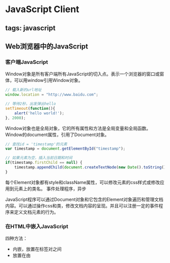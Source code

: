 ﻿# JavaScript Client

tags: javascript
---

## Web浏览器中的JavaScript
### 客户端JavaScript
Window对象是所有客户端所有JavaScript的切入点。表示一个浏览器的窗口或窗体，可以用window引用Window对象。

```javascript
// 载入新的url地址
window.location = "http://www.baidu.com";
```

```javascript
// 等待2秒，出发弹出hello
setTimeout(function(){
    alert('hello world!');
}, 2000);
```

Window对象也是全局对象，它的所有属性和方法是全局变量和全局函数。
Window的document属性，引用了Document对象。

```javascript
// 查找id = 'timestamp'的元素
var timestamp = document.getElementById("timestamp");

// 如果元素为空，插入当前日期和时间
if(timestamp.firstChild == null) {
    timestamp.appendChild(document.createTextNode(new Date().toString()));
}
```
每个Element对象都有style和className属性，可以修改元素的css样式或修改应用到元素上的类名。
事件处理程序，异步

JavaScript程序可以通过Document对象和它包含的Element对象遍历和管理文档内容。可以通过操作css和类，修改文档内容的呈现。并且可以注册一定的事件程序来定义文档元素的行为。

### 在HTML中嵌入JavaScript
四种方法：

* 内嵌，放置在<script>和</script>标签对之间
* 放置在由<script> 标签的src属性指定的外部文件中
* 放置在HTML事件处理程序中，该程序由onclick、onmousemove之类的HTML属性指定
* 放置在url中，使用特殊的“javascript:”协议

## Window对象
### 计时器
setTimeout() 和 setInterval()

* setTimeout() 方法实现一个函数在指定的毫秒数后运行
* setInterval() 方法实现一个函数在指定的毫秒数间隔重复调用

### 浏览器定位和导航
Window对象的location属性引用了Location对象，表示窗口中显示的当前文档的url地址。
```javascript
window.location === document.location; // true
```
Location对象的href属性是一个字符串，表示了url的完整文本。

#### 载入新文档
* assign() 方法可以使浏览器载入并显示指定url中的文档。
* replace() 方法也可以载入新文档，在载入新文档之前将当前文档删除，不可以通过“后退”按钮回退
* reload() 方法让浏览器重新载入当前文档，即刷新

### 浏览历史
Windiw对象的history属性引用的是窗口的History对象，表示浏览器的浏览历史用文档或文档状态的列表的形式。History对象的length属性表示浏览器历史列表中的数量

* back() 方法，表示“后退”
* forward() 方法，表示“前进”
* go() 方法接受一个整数参数，可以向前或向后跳转
* 如果窗口包含子窗口(iframe元素)，子窗口的浏览历史也会按时间顺序穿插在主窗口的历史中，如果后退，则会使子窗口回跳，主窗口不变

### 浏览器和屏幕信息
#### Navigator对象
Window对象的navigator属性引用Navigator对象，包含浏览器厂商和版本信息。

* appName属性 web浏览器的全称
* appVersion 浏览器版本信息
* userAgent Http头部发送的信息 user-agent信息
* platform 操作系统信息字符串
* onLine属性表示浏览器是否链接到网络
* geolocation属性用于确定用户地理位置信息的接口
* javaEnabled 方法 当浏览器可以运行java小程序时返回true
* cookieEnable 方法 如果浏览器可以保存永久的cookie时，返回true

#### Screen对象
Window对象的screen属性引用了Screen对象。提供有关窗口显示的大小和可用的颜色数量的信息

* width和height属性，指定以像素为单位的窗口大小
* availWidth和availHeight指定实际可用的显示大小
* colorDepth指定的是显示的BPP(bits-per-pixel)值，典型的值有16、24、32

### 对话框
Window对象提供了3个方法来向用户显示简单的对话框

* alert() 向用户显示一条消息并等待用户关闭对话框
* confirm() 显示一条消息，要求用户点击“确定”或“取消”按钮，并返回一个布尔值
* prompt() 显示一条消息，等待用户输入字符串，并返回那个字符串。

### 错误处理
Window对象的onerror属性是一个事件处理程序，当未捕获的异常传播到调用栈上时就会调用它，并把错误信息输出到浏览器的JavaScript控制台上。

### 多窗口和窗体
一个Web浏览器窗口可能在桌面上包含多个标签页。每个标签页都是独立“浏览器上下文”(browsing context)，每个上下文都有独立的Window对象，而且相互之间互不干扰

#### 打开和关闭窗口
Window对象的open()方法可以打开一个新的浏览器窗口

* 第一个参数：新窗口要显示的文档的URL，如果忽略，则是空页面
* 第二个参数：新打开窗口的名称。如果已存在，会直接使用已存在的窗口；如果忽略此参数，会使用指定的名字"_blank"打开一个新的、未命名的窗口
* 第三个参数：一个以逗号分隔的列表，包含大小和各种属性，用以表明新窗口是如何打开的，如果忽略，新窗口会用一个默认的大小，带有菜单栏、状态栏、工具栏等
* 第四个参数：只在第二个参数命名的是一个存在的窗口时才有用，是一个布尔值，表明第一个参数指定的url是应用替换掉窗口浏览历史的当前条蜜，还是创建新条目
* 返回值：代表新创建的窗口的Window对象

close() 关闭一个窗口，如果已创建了Window对象的w，可以使用w.close() 关闭。

## 脚本化文档
每个Window对象又个document属性引用Document对象
### 选取文档元素
* 用指定的id属性
* 用指定的name属性
* 用指定的标签名字
* 用指定的css类
* 匹配指定的css选择器

#### 通过id选取元素
任何html元素都可以由一个id属性，在文档中该值必须唯一。
> document.getElementById("id");

```javascript
/**
 * 接收任意多个字符串参数，返回id和元素映射对象
 */
function getElements(/* ids...*/) {
    var elements = {};
    for(var i = 0; i < arguments.length; i++) {
        var id = arguments[i];
        var elt = document.getElementId(id);
        elements[id] = elt;
    }
    return elements;
}
```

#### 通过名字选取元素
> document.getELementsByName("name");

* 定义在HTMLDocument类中，所以只可以用在html中，不能用在xml文档中。
* 返回NodeList对象，类似包含若干Element的只读数组。

#### 通过标签名选取元素
> document.getELementsByTagName("tagname");

返回NodeList对象
参数为“*”选渠道代表文档所有元素的NodeList对象

#### 通过css类选取元素
> document.getElementsByClassName("className")；

#### 通过css选择器选取元素
> document.querySelectorAll();

接受包含一个css选择器的字符串参数，返回表示所有元素的NodeList对象

> document.querySelector()；

只返回第一个匹配的元素，没有匹配返回null

#### document.all[]
表示所有文档中的元素（除了Text节点），已被标准方法取代。废弃不用。

### 文档结构和遍历
#### 座位节点树的文档
Document对象、Element对象、文档中表示文本的Text对象都是Node对象。

* parentNode 属性 该节点的父节点，没有父节点的时候是null
* 吃了点Nodes 只读的类数组对象(NodeList对象)，该节点的子节点
* firstChild、lastChild 该节点的字节点的第一个和最后一个，没有子节点则为null
* nextSibling、previoursSibling 该节点兄弟节点中的前一个和下一个节点
* nodeType 节点的类型，9-Document节点， 1-Element节点， 3-Text节点， 8-Comment节点， 11-DocumentFragment节点
* nodeValue Text节点或Commont节点的文本内容
* nodeName 元素的标签名，大写形式

### 属性
HTML属性由一个标签和一组称为属性的名-值对组成。
#### HTML属性作为Element的属性
表示HTML文档元素的HTMLElement对象定义了读写属性，映射了元素的HTML属性

* HTML属性不区分大小写，但是JavaScript属性名区分大小写，一般采用小写，不只一个单词时，除第一个单词以外的单词首字母大写，如：defaultChecked tabIndex
* 有些HTML属性在JavaScript中是保留字，一般规则是在属性名加前缀“html” 如 for 属性 写成htmlFor属性。class属性则写成className属性

### 创建、插入和删除节点
```javascript
// 从指定的url，异步加载和执行脚本
function loadasync(url) {
    var head = document.getElementsByTagName("head")[0];
    var s = document.createElement("script");
    s.src = url;
    head.appendChild(s);
}
```

#### 创建节点
创建新的Element节点，可以使用Document对象的createElement()方法。给方法传递元素的标签名。
创建文本节点，可以使用document.createTextNode("文本内容");
复制已存在的节点，每个节点都有一个cloneNode()方法返回该节点的全新副本。传递参数true可以递归复制所有后代节点，传递false只执行前复制。

#### 插入节点
* appendChild() 在需要插入Element节点上调用，插入指定的节点使其成为那个节点的最后一个子节点
* insetBefore() 第一个参数是待插入的节点，第二个参数是已存在的节点，新节点插入该节点的前面，在父节点上调用。
* 如果调用appendChild() 或 insertBefore() 将已存在的文档中的一个节点再次插入，那个节点将自动从它当前的位置删除并在新的位置重新插入，即只改变了节点的顺序

#### 删除和替换节点
removeChild() 方法
父节点上调用，将要删除的子节点作为方法的参数
```javascript
// 删除n节点：
n.parentNode.removeChild(n);
```

replaceChild()
删除一个子节点，并用新节点取而代之。父节点上调用。第一个参数是新节点，第二个是需要代替的结果

### 文档和元素的几何形状和滚动
#### 文档坐标和视口坐标
 元素的位置是以像素来度量的，向右代表x坐标增加，向下代表y坐标增加。
 
文档坐标: 文档的左上角位置为坐标原点
视口坐标: 浏览器可视窗口的左上角为坐标原点

* 如果文档比视口要小，还未出现滚动条，则文档的左上角就是视口的左上角，即文档和视口的坐标系统是同一个
* 坐标之间相互转换需加上或减去滚动的偏移量(scroll offset)
* 文档坐标比视口坐标更加基础，并且在用户滚动时不会发生变化

获取浏览器窗口滚动条的位置：
Window对象的pageXOffset和pageYOffset属性，IE可以通过scrollLeft和scrollTop属性来获取
```javascript
// 查询窗口滚动条位置
function getScrollOffsets(w) {
    w = w || window;
    if(w.pageXOffset != null) {
        return {
            x: w.pageXOffset,
            y: w.pageYOffset
        };
    }
    var d = w.document;
    if(document.compatMode == "CSS1Compat") {
        return {
            x: d.documentElement.scrollLeft,
            y: d.documentElement.scrollTop
        };
    }
    
    return {
        x: d.body.scrollLeft,
        y: d.body.scrollTop
    };
}
```
```javascript
// 查询窗口的视口尺寸
function getViewportSize(w) {
    w = w || window;
    if(w.innerWidth != null) {
        return {
            w: w.innerWidth,
            h: w.innerHeight
        };
    }
    var d = w.document;
    if(document.compatMode == 'CSS1Compat') {
        return {
            w: d.documentElement.clientWidth,
            h: d.documentElement.clientHeight
        };
    }
    return {
        w: d.body.clientWidth,
        h: d.body.clientHeight
    };
}
```

#### 查询元素的几何尺寸
> getBoundingClientRect()

* 不需要参数，返回一个有left、right、top、bottom属性的对象，left和top属性表示元素的左上角的x和y的坐标，right和bottom属性表示元素的右下角的x和y坐标
* 返回的是视口坐标中的位置

#### 判断元素在某店
> document.elementFromPoint()

* 参数x和y坐标（视口坐标）
* 返回此位置的元素(最里面和最上面的)

#### 滚动
> window.scrollTo()

接受一个点的x和y坐标(文档坐标)，作为滚动条的偏移量设置。窗口移动到指定的店出现在视口的左上角。滚动到指定位置

> window.scrollBy()

在当前滚动条的偏移量上增加，可用于持续滚动

> scrollIntoView()

html元素对象调用，可使其在屏幕上可见，也可以用getBoundingClientRect()方法获取元素的位置，转换为文档坐标，然后用scrollTo()实现。
与window.location.hash为命名为锚点(<a name=''>元素)的名字后浏览器产生的行为类似

#### 关于元素尺寸、位置和溢出的信息
元素尺寸：任何HTML元素的只读属性offsetWidth和offsetHeight以css像素返回它的屏幕尺寸。返回的尺寸包含元素的边框和内边距，不包含外边距

### HTML表单
|HTML元素|类型属性|事件处理程序|描述和事件|
|--|--|--|--|
|&lt;input type='button'&gt; 或  &lt;button type='button'&gt;|"button"|onclick|按钮|
|&lt;input type='checkbox'&gt;|"checkbox"|onchange|复选按钮|
|&lt;input type='file'&gt;|"file"|onchange|载入Web服务器的文件的文件名或输入域；它的value属性是只读的|
|&lt;input type='hidden'&gt;|"hidden"|none|数据由表单提交，但对用户不可见|
|&lt;option&gt;|none|none|Select对象中的单个选项；时间处理程序在select对象上，而非单独的Option对象上|
|&lt;input type='password'&gt;|"password"|onchange|密码输入框，输入的字符不可见|
|&lt;input type='radio'&gt;|"radio"|onchange|单选按钮，同时只能选定一个|
|&lt;input type='reset'&gt;或  &lt;button type='reset'&gt;|"reset"|onclick|重置表单的按钮|
|&lt;select&gt;|"select-one"|onchange|选项只能单选的列表或下拉菜单|
|&lt;select multiple&gt;|"select-multiple"|onchange|选项可以多选的列表|
|&lt;input type='submit'&gt;或  &lt;button type='submit'&gt;|"submit"|onclick|表单提交按钮|
|&lt;input type='text'&gt;|"text"|onchange|单行文本输入域；type属性缺少或无法识别时默认的&lt;input&gt;元素|
|&lt;textarea&gt;|"textarea"|onchange|多行文本输入域|

* JavaScript的From对象支持两个方法：submit()和reset()用来提交和重置

#### Document的属性
* cookie 允许JavaScript程序读写HTTP cookie的特殊属性
* domain 该属性允许当Web页面之间交互时，相同域名下互相信任的Web服务器之间写作放宽同源策略安全限制
* lastModified 包含文档修改时间的字符串
* location 与Window对象的location属性引用同一个Location对象
* referrer 如果有表示浏览器导航到当前链接的上一个文档
* title 文档的<title>和</title>标签之间的内容
* URL 文档的url 只读字符串。

#### document.write() 方法
讲字符串参数链接起来，然后将结果字符串插入到文档中调用它的脚本的位置，当脚本执行介绍，浏览器解析生成的输出并显示它。

## 脚本化CSS
### CSS概览
* 属性名 冒号 值
* 内联样式关联css 在HTML元素中设置style属性值
* 在style标签中写css样式
* head中使用link标签引入外部css文件 <link rel='stylesheet' href='' type='text/css'>

#### 复合属性
例子：
font-family font-size font-weight
#### 非标准属性
|浏览器|前缀|
|--|--|
|Firefox|-moz-|
|Chrome|-webkit-|
|IE|-ms-|

### 重要的CSS属性
|属性|描述|
|--|--|
|position|指定元素的定位类型|
|top、left|指定元素上、左边缘的位置|
|bottom、right|指定元素下、右边缘的位置|
|width、height|指定元素的尺寸|
|z-index|指定元素相对于其他层叠元素的“堆叠次序”，定义了元素定位的第三个维度|
|display|指定元素是否以及如何显示|
|visibility|指定元素是否可见|
|clip|定义元素的裁剪区域，只显示元素在区域内的部分|
|overflow|指定元素比分配的空间要大时的处理方式|
|margin、border、padding|指定元素的空白和边框|
|background|指定元素的背景颜色或图片|
|opacity|指定元素的不透明度，CSS3属性|

#### 用CSS定位元素
CSS的position属性指定了应用到元素上的定位类型

* static 默认属性。指定元素按照常规的文档内容流进行定位，不能使用top、left和类似其他属性定位
* absolute 指定元素是相对于它包含的元素进行定位，不是文档流的步伐，要不是相对于最近定位的祖先元素，要么是相对于文档本身
* fixed 指定元素相对于浏览器窗口进行定位。
* relative 按照常规文档流进行布局，定位相对于文档流中的位置调整。

一旦设置了position属性为除了static以外的值。就可以通过left、top、right、bottom属性指定元素位置。
如果元素使用绝对定位，它的top和left属性就相对于其position属性设置为除static值以外的祖先元素。如果没有定位过的祖先，则按照文档坐标进行度量，即相对于文档左上角的偏移量。

单位： 像素(px)、英寸(in)、厘米(cm)、点(pt)、字体行高(em)

**z-index**
* 定义了第三个维度，允许指定元素堆叠次序，按照从低到高的顺序回执。
* 非定位元素，z-index无效，默认z-index值为0

**CSS 文本阴影**
text-shadow属性在文本下产生阴影效果

#### 边框、外边距和内边距
元素的边框是一个围绕元素回执的矩形。
```css
border: solid black 1px; /* 1像素的黑色实线边框 */
border: 3px dotted red; /* 3像素的红色点线边框 */
```
可以单独的css属性指定边框的宽度、样式和颜色，也可以指定元素每条边的边框。

margin 指定边框外面 边框和相邻元素之间的空间
padding 指定边框内，边框和元素内容之间的空间

#### CSS盒模型和定位细节
* width和height只指定了元素内容区域的尺寸，不包含内边距、边框、外边距
* left和top指定了容器边框内层到定位元素外侧的距离

**边框盒模型和box-sizing属性**
标志css盒模型规定width和height样式属性给定内容区域的尺寸，并不包含内边距和边框，称为“内容盒模型”

box-sizing 属性默认值content-box 指标志盒模型,如果指定为box-sizing: border-box，那width和height属性讲包含边框盒内边距

#### 元素显示和可见性
两个css属性影响了元素的可见性：visibility、display

visibility
值为hidden时，元素不显示
值为visible时，元素显示

display 指定元素是否块状元素、内联元素、列表项等
none时，元素不显示

* visibility属性为hidden时元素不可见，但是文档布局中仍保留了它的空间
* display属性设置成none，在文档布局中不再分配空间。
* visibility和display对绝对和固定定位的元素是等价的，因为这些元素不是文档布局的一部分。
* 隐藏和显示定位元素时一般首选visibility属性

#### 颜色、透明度、半透明度
color属性指定文档元素包含的文本的颜色
background-color属性指定任何元素的背景颜色
background-image属性指定使用的图像
opacity属性设置透明度

* 如果没有为元素指定背景颜色或图像，它的背景通常透明。
* opacity的属性值是0-1之间的数字，1代表100%不透明（默认值），0代表100%透明

#### 部分可见：overflow和clip
overflow属性指定内容超出元素的大小时，如何显示

* visible 默认值，如果需要，内容可以溢出并绘制在元素边框的外面
* hidden 裁剪调和隐藏溢出的内容
* scroll 元素一直显示水平和垂直的滚动条，如果内容超出元素尺寸，允许用户通过滚动来查看额外的内容
* auto 滚动条只在内容超出元素尺寸时显示，而非一直显示

clip属性指定了该显示元素的哪部分，不管是否溢出。
> rect(top right bottom left)

### 脚本化内联样式
脚本化css最直接的方式是更改单独的元素的style属性
```javascript
e.style.fontSize = '24pt';
e.style.fontWeight = "bold";
e.style.color = "blur";
```

**CSS动画**
使用setTimeout()或setInterval()重复调用函数来修改元素的内联样式实线css动画。

### 查询计算出的样式
> getComputedStyle()

* 第一个参数是需要计算样式的元素
* 第二个参数通常是null或空字符串，也可以是css伪对象的字符串
* 返回值是CSSStyleDeclaration对象，代表了应用在指定的元素上的所有样式
* 计算样式的属性是只读的
* 计算样式的值是绝对值
* 不计算复合属性
* 计算样式的cssText属性未定义

### 脚本化CSS类
通过脚本修改HTML的css属性值，HTML元素可以有多个css类名，class属性保存了一个用空格隔开的类名列表。
HTML5为每个元素定义了classList属性，属性值是DOMTOkenList对象：一个只读的类数组对象，方法有：add() remove() 添加和清除一个类名。toggle()如果不存在类名就添加一个，否则删除。contains()方法检测class属性中是否包含一个指定的类名。
```javascript
function classList(e) {
    if(e.classList) {
        return e.classList;
    }
    return new CSSClassList(e);
}

function CSSClassList(e) {
    this.e = e;
}

CSSClassList.prototype.contains = function(c) {
    if(c.length === 0 || c.indexOf(" ") != -1) {
        throw new Error("Invalid class name: '" + c + "'");
    }
    var classes = this.e.className;
    if(!classes) {
        return false;
    }
    if(classes === c) {
        return true;
    }
    return classes.search("\\b" + c + "\\b") != -1;
};

CSSClassList.prototype.add = function(c) {
    if(this.contains(c)) return;
    var classes = this.e.className;
    if(classes && classes[classes.length - 1] != ' ') {
        c = " " + c;
    }
    this.e.className += c;
};

CSSClassList.prototype.remove = function(c){
    if(c.length === 0 || c.indexOf(" ") != -1){
        throw new Error("Invalid class name: '" + c + "'");
    }
    var pattern = new RegExp("\\b" + c + "\\b\\s*", "g");
    this.e.className = this.e.className.replace(pattern, "");
};

CSSClassList.prototype.toggle = function(c){
    if(this.contains(c)) {
        this.remove(c);
        return false;
    } else {
        this.add(c);
        return true;
    }
};

CSSClassList.prototype.toString = function() {
    return this.e.className;
};

CSSClassList.prototype.toArray = function(){
    return this.e.className.match(/\b\w+\b/g) || [];
};
```

### 脚本化样式表
脚本化样式表，不经常用。
元素对象&lt;style&gt;和&lt;link&gt;元素，如果有id属性，可以用getElementById("") 获取

> document.styleSheets

获取只读的类数组对象，包含了页面的CSSStyleSheet对象，
#### 开启和关闭样式表
CSSStyleSheet对象的disabled属性，设置属性值为true，浏览器就忽略此样式表
```javascript
function disableStylesheet(ss) {
    if(typeof ss === 'number') {
        document.styleSheets[ss].disabled = true;
    } else {
        var sheets = document.querySelectorAll(ss);
        for(var i = 0; i < sheets.length; i++) {
            sheets[i].disabled = true;
        }
    }
}
```

#### 查询、插入与删除样式表规则
document.styleSheets[]数组的元素是CSSStyleSheet对象，CSSStyleSheet对象有一个cssRules[]数组，它包含样式表的所有规则：

> var firstRule = document.styleSheets[0].cssRules[0];

* IE使用不同的属性名rules代替cssRules
* cssRules[]或rules[]数组的元素为CSSRule对象
* cssRules的selectText属性是规则的css选择器
* 使用CSSStyleDeclaration对象的cssText属性来活的规则的文本表示形式

* insertRule() 添加规则
* deleteRule() 删除规则

> document.styleSheets[0].insertRule("H1 {text-weight: bold;}", 0);

#### 创建新样式表
可以使用标注呢dom技术：创建新的style元素，将其插入文档头部，然后用innerHTML属性来设置样式表内容。
在IE8以及更早版本中可以通过document.createStyleSheet()来创建CSSStyleSheet对象
```javascript
function addStyle(styles) {
    var styleElt, styleSheet;
    if(document.createStyleSheet) {
        styleSheet = document.createStyleSheet();
    } else {
        var haed = document.getElementsByTagName("head")[0];
        styleElt = document.createElement("style");
        head.appendChild(styleElt);
        styleSheet = document.styleSheets[document.styleSheets.length - 1]
    }
    
    if(typeof styles === 'string') {
        if(styleElt) {
            styleElt.innerHTML = styles;
        } else {
            styleSheet.cssText = styles;
        }
    } else {
        var i = 0;
        for(selector in styles) {
            if(styleSheet.insertRule) {
                var rule = selector + " {" + styles[selector] + "}";
                styleSheet.insertRule(rule, i++);
            } else {
                styleSheet.addRule(selector, styles[selector], i++);
            }
        }
    }
    
}
```

## 事件处理
事件就是web浏览器通知应用程序发生了什么事，事件不是JavaScript对象。
* 事件类型：(event type) 是一个用来说明发生了什么类型事件的字符串。有时会称为事件名字 event name
* 事件目标：(event target) 是发生的事件或与之相关的对象。讲事件时，必须指名事件的类型和目标
* 事件处理程序 (event handler) 或 事件监听程序 (event listener) 是处理或响应事件的函数。当特定目标上发生特定类型的事件时，浏览器会调用对应的处理程序
* 事件对象：(event object) 是与特定事件相关且包含有关该事件详细信息的对象，事件对象作为参数传递给事件处理程序函数
* 事件传播：(event propagation)是浏览器决定哪个对象触发其它事件处理程序的过程。对于某个对象的特定事件，是不能传播的

### 事件类型
#### 传统事件类型
**表单事件**
* 表单事件是所有事件类型中最稳定且得到良好支持的事件
* 当提交和重置表单时，form元素会分别出发submit和reset事件
* 当用户和类按钮表单元素被点击时，会出发click事件
* 当输入文字或选择复选框还改变表单元素的状态时，会出发change事件
* 得到或失去焦点时分别触发focus和blur事件
* focus和blur事件不会冒泡
* 无论用户何时输入文字，除了IE以外的浏览器都会出发input事件，每次文字输入都会触发

**Window事件**
* load事件：当文档和所有外部资源完成加载并显示给用户的时候触发。
* unload事件：当用户离开当前文档转向其它文档时触发，可以保存用户状态，但不能取消用户转向其它地方
* beforeunload事件：与unload事件类似，但提供询问用户是否确定离开当前页面的机会，如果beforeunload程序返回一个字符串，那么在新页面加载之前，字符串会显示在用户界面的对话框中，这样用户就有机会点击取消继续留在当前页面
* img 元素也可以注册load事件和error事件，当图片完成加载或发生阻止加载的错误时就触发。
* window也可以注册focus和blur事件，当浏览器获得和失去焦点时触发
* resize和scroll事件，当用户调整浏览器大小和滚动时触发。

**鼠标事件**
* 当用户在文档上移动或单击鼠标时都会产生鼠标事件。这些事件在鼠标指针所对应的最里面的元素上触发，会冒泡直到文档最顶层
* clientX和clientY属性指定了鼠标在窗口坐标中的位置，button和which属性制定了按下的鼠标键是哪个
* 当键盘辅助间按下时，对应的属性altkey、ctrlKey、metaKey和shiftKey会设置为true
* 对于click时间，detail属性指定了是单击、双击或三击
* 用户每次移动或拖动鼠标时，会触发mousemove时间，此时间非常频繁，所以对应的时间处理程序一定不能触发计算密集型任务
* 用户按下或释放鼠标按键时，会触发mousedown和mouseup时间
* 用户滚动鼠标滚轮时，浏览器触发mousewheel时间（Firefox中是DOMMouseScroll事件），事件对象属性指定滚轮转动的大小和方向

**键盘事件**
* 用户每次按下或释放键盘上的按键时都会产生事件
* 如果没有元素获得焦点，可以直接在文档上出发事件
* 键盘事件的事件对象有keyCode字段，指定按下或释放的键是哪个，另外还有键盘辅助键状态
* keydown和keyup是低级键盘事件，无论何时按下或释放按键，都会触发。
* 当keydown事件产生可打印字符时，在keydown和keyup之间会触发另外的keypress事件
* 当按下键重复产生字符时，keyup事件之前可能产生很多keypress事件

#### DOM事件
DOM事件规范标准化了不冒泡的focusin和focusout事件取代冒泡的focus和blur事件，标准化了冒泡的mouseenter和mouseleave事件取代不冒泡的mouseover和mouseout事件

#### HTML5事件
audio和video元素的事件列表：
||||||
|:--:|:--:|:--:|:--:|
|cnplay|loadeddata|playing|stalled|
|canplaythrough|loadedmetadata|progress|suspend|
|durationchange|loadstart|ratechange|timeupdate|
|emptied|pause|seeked|volumechange|
|ended|play|seeking|waiting|

HTML5的拖放API允许JavaScript应用参与基于操作系统的拖放操作，事件类型：
dragstart   drag    dragend     dragenter   dragover    dragleave   drop

HMLT5 离线缓存：
cached  checking    downloading error   noupdate    obsolete    progress    updateready

### 注册事件处理程序
1. 给事件目标对象或文档元素设置属性
2. 将事件处理程序传递给对象或元素

> addEventListener()    标准方法
> attachEvent()     IE9之前的IE版本

#### 设置JavaScript对象属性为事件处理程序
事件处理程序属性的名字由"on"后面跟着事件名组成：onclick、onchange、onload、onmouseover

事件处理程序属性的缺点：每个事件目标对应每种事件类型将最多只有一个处理程序

#### 设置HTML标签属性为事件处理程序
用于设置文档元素事件处理程序属性（property）也可以换成对应HTML标签的属性（attribute），属性值应该是JavaScript代码字符串。
```html
<button onclick="alert('Thank you');">点击这里</button>
```

一些事件类型要直接在浏览器上触发，在JavaScript中，这些事件处理程序在Window对象上注册，在HTML中 放在&lt;body&gt;标签上
|||||
|:--:|:--:|:--:|:--:|
|onafterprint|onfocus|ononline|onresize|
|onbeforeprint|onhashchange|onpagehide|onstorage|
|onbeforeunload|onload|onpageshow|onundo|
|onblur|onmessage|onpopstate|onunload|
|onerror|onoffline|onredo||

#### addEventListener()
Window对象、Document对象和所有文档元素都定义了addEventListener()的方法
* 第一个参数：要注册处理程序的事件类型，字符串，不包括前缀on
* 第二个参数：指定类型的事件发生时应调用的函数
* 第三个参数：布尔值，通常传递false，如果传递了true，那么函数将注册为捕获事件处理程序
* 可以通过多次调用addEventListener()为同一个对象注册同一事件类型的多个处理程序函数，当触发时，按照注册顺序调用

> removeEventListener()

与addEventListener()相对，从对象中删除事件处理程序
* 第一个参数： 事件类型，字符串
* 第二个参数： 事件处理程序函数
* 第三个参数： 布尔值

#### attachEvent()
IE9之前的IE不支持addEventListener()和removeEventListener()，IE5及以后版本定义了类似的方法：attachEvent()和detachEvent()

attachEvent()和detachEvent()方法的工作原理与addEventlistener()和removeEventListener()类似
* IE事件模型不支持事件捕获，所以attachEvent()和detachEvent()要求只有两个参数：事件类型和处理程序函数
* IE方法的第一个参数使用了带"on"前缀的事件处理程序属性名
* attachEvent() 允许相同的事件处理程序函数注册多次，触发时，注册函数的调用次数和调用次数一样

### 事件处理程序的调用
#### 事件处理程序的参数
通常调用事件处理程序时把事件对象作为一个参数，获取有关事件的详细信息
```javascript
function handler(event) {
    event = event || window.event;
}
```

#### 事件处理程序的运行环境
在实践处理程序内，this关键字指的是事件目标
对于attachEvent()注册的处理程序，它的this值是全局对象（Window）
```javascript
// 注意使用此方式注册的事件处理程序不能删除
function addEvent(target, type, handler) {
    if(target.addEventListener) {
        target.addEventListener(type, handler, false);
    } else {
        target.attachEvent("on" + type, function(event){
            return handler.call(target, event);
        });
    }
}
```

#### 事件处理程序的返回值
通常情况，返回值false就是告诉浏览器不要执行这个事件相关的默认操作
栗子：表单提交按钮的onclick事件处理程序能返回false组织浏览器提交表单

#### 调用顺序
* 通过设置对象属性或HTML属性注册的处理程序一直优先调用
* 通过addEventListener()注册的处理程序安装它们的注册顺序调用
* 通过attachEvent()注册的处理程序可能按照任何顺序调用，所以代码不应该依赖于调用顺序

#### 事件传播
在调用在目标元素上注册的事件处理函数后，大部分事件会“冒泡”到DOM树根，调用目标的父元素的事件处理程序，然后调用在目标的祖父元素上注册的事件处理程序，一直到Document对象，最后到达Window对象

文档元素上的load事件会冒泡，会在Document对象上停止冒泡，不会传播到Window对象，只有当整个文档都加载完毕时才会触发Window对象的load事件

#### 事件取消
在支持addEventListener()的浏览器中，也能通过调用事件对象的preventDefault()方法取消事件的默认操作，在IE9之间，可以通过设置事件对象的returnValue属性为false来达到同样的效果
```javascript
function cancelHandler(event) {
    var event = event || window.event;
    
    if(event.preventDefault) {
        event.preventDefault();
    }
    if(event.returnValue) {
        event.returnValue = false;
    }
    return false;
}
```

### 文档加载事件
大部分web应用都需要web浏览器通知她们文档加载完毕和作为操作准备就绪的事件，window对象的load事件
load事件直到文档和所有图片加载完毕时才会发生。

### 鼠标事件
|类型|说明|
|--|--|
|click|高级事件，当用户按下并释放鼠标按键或其它方式激活元素时触发|
|contextmenu|可以取消的事件，当上下文菜单即将出现时触发，当前浏览器在鼠标右键点击时显示上下文菜单，所以这个事件也能像click事件那样使用|
|dblclick|当用户双击鼠标时触发|
|mousedown|当用户按下鼠标按键时触发|
|mouseup|当用户释放鼠标按键时触发|
|mousemove|当用户移动鼠标时触发|
|mouseover|当鼠标进入元素时触发，relatedTarget(在IE中是fromElement)指的是鼠标来自的元素|
|mouseout|当鼠标离开元素时触发，relatedTarget(在IE中是toElement)指的是鼠标要去往的元素|
|mouseenter|类似“mouseover”，但不冒泡，IE引入，HTML5标准化|
|mouseleave|类似“mouseout”，不冒泡|

传递给鼠标事件处理程序的事件对象拥有clientX和clientY属性，指定了鼠标指针相对于包含窗口的坐标，加入窗口的滚动偏移量，就可以吧鼠标位置转换成文档坐标

### 鼠标滚轮事件
除了Firefox以外的所有浏览器支持“mousewheel”事件，Firefox使用“DOMMouseScroll”

### 拖放事件
### 文本事件
浏览器有3个传统的键盘输入事件：keydown keyup keypress
### 键盘事件
当用户在键盘上按下或释放按键时，会产生keydown和keyup事件，由辅助键、功能键和字母键产生，如果用户按键时间足够长，会导致它开始重复，那么在keyup事件到达之前会收到多个keydown事件
keyCode指定了对应按下的键，对于产生打印字符的按键，keyCode指时按键上出现的主要字符的unicode编码

## 脚本化HTTP
超文本传输协议(HyperText Transfer Protocol, HTTP)规定Web浏览器如何从Web服务器获取文档和想Web服务器提交表单内容，以及Web服务器如何响应这些请求和提交。通常，http并不在脚本的控制下，只是当用户单机链接、提交表单和输入URL时才发生。
当脚本设置window对象的location属性或调用表单对象的submit()方法时，会初始化http请求，浏览器将会加载新页面。
Ajax应用的主要特点是使用脚本操作http和web服务器进行数据交换，不会导致页面重载。

### 使用XMLHttpRequest
实例化XMLHttpRequest对象：
> var request = new XMLHttpRequest();

```javascript
if(window.XMLHttpRequest === undefined) {
    window.XMLHttpRequest = function() {
        try {
            return new ActiveXObject("Msxml2.XMLHTTP.6.0");
        } catch (e1) {
            try {
                return new ActiveXObject("Msxml2.XMLHTTP.3.0");
            } catch (e2) {
                throw new Error("XMLHttpRequest is not supported");
            }
        }
    }
}
```

HTTP请求4部分：
* HTTP请求方法或“动作”(verb)
* 正在请求的URL
* 一个可选的请求头几何，其中可能包括身份验证信息
* 一个可选的请求主题

服务器返回的HTTP响应包含3个部分：
* 一个数字和文字组成的状态吗，用来显示请求的成功和失败
* 一个响应头几何
* 响应主题

#### 指定请求
创建XMLHttpRequest对象之后，发起HTTP请求的下一步是调用XMLHttpRequest对象的open()方法去指定这个请求的两个必需部分：方法和URL
* open()方法的第一个参数指定HTTP方法或动作，字符串，不区分大小写，一般是get和post
* get用于常规请求，适用于当url完全指定请求资源，当请求对服务器没有任何副作用以及当服务器的响应是可缓存时
* post常用语html表单
* 除了get和post之外，也可以是delete hade options put作为第一个参数
* open()方法的第二个参数是URL，是请求的主题

> request.setRequestHeader("Content-Type", "text/plain");

使用XMLHttpRequest发起HTTP请求的最后一步是向服务器发送请求，使用send方法
> request.send(null);

```javascript
// 用post方法发送纯文本给服务器
function postMessage(msg) {
    var request = new XMLHttpRequest();
    request.open("POST", "log.php");
    request.setRequestHeader("Content-Type", "text/plain;charset=UTF-8");
    request.send(msg);
}
```

#### 取得响应
一个完整的HTTP响应由状态码、响应头集合和响应主体组成
* status和statusText属性以数字和文本的形式返回HTTP状态码
* 使用getResponseHeader()和getAllResponseHeaders()能查询响应头
* 响应主体可以从responseText属性中得到文本形式，从responseXML属性中得到Document形式

readyState是一个整数，指定了HTTP请求的状态
|常量|值|含义|
|--|:--:|--|
|UNSEND|0|open()尚未调用|
|OPENED|1|open()已调用|
|HEADERS_RECEIVED|2|接收到头信息|
|LOADING|3|接收到响应主体|
|DONE|4|响应完成|

监听readystatechange事件，需把事件处理函数设置为XMLHttpRequest对象的onreadystatechange属性，也可以使用addEventListener()或atachEvent()

```javascript
// 获取HTTP响应的onreadystatechange
function getText(url, callback) {
    var request = new XMLHttpRequest();
    request.open("GET", url);
    request.onreadystatechange = function() {
        if(request.readyState === 4 && request.status === 200) {
            var type = request.getResponseHeader("Content-Type");
            if(type.match(/^text/)) {
                callback(request.responseText);
            }
        }
    };
    request.send(null);
}
```

**同步响应**
XMLHttpRequest也支持同步响应，open()方法的第三个参数设置为false，那么send()方法将阻塞知道请求完成。

**响应解码**
```javascript
// 解析HTTP响应
function get(url, callback) {
    var request = new XMLHttpRequest();
    request.open("GET", url);
    request.onreadystatechange = function() {
        if(request.readyState === 4 && request.status === 200) {
            var type = request.getResponseHeader("Content-Type");
            if(type.indexOf("xml") !== -1 && request.responseXML) {
                callback(request.responseXML);
            } else if (type === "application/json") {
                callback(JSON.parse(request.responseText));
            } else {
                callback(request.responseText);
            }
        }
    };
    request.send(null);
}
```

#### 编码请求主题
**表单编码的请求**
```javascript
// 用于HTTP请求的编码对象
function encodeFormData(data) {
    if(!data) {
        return "";
    }
    var pairs = [];
    for(var name in data) {
        if(!data.hasOwnProperty(name)) {
            continue;
        }
        if(typeof data[name] === 'function') {
            continue;
        }
        var value = data[name].toString();
        name = encodeURIComponent(name.replace("%20", "+"));
        value = encodeURIComponent(value.replace("%20", "+"));
        pairs.push(name + "=" + value);
        return pairs.join('&');
    }
}
```

**JSON编码的请求**
```javascript
// 使用JSON编码主体来发起HTTP POST请求
function postJSON(url, data, claaback) {
    var request = new XMLHttpRequest();
    request.open("post", url);
    request.onreadystatechange = function() {
        if(request.readyState === 4 && callback) {
            callback(request);
        }
    };
    request.setRequestHeader("Content-Type", "application/json");
    request.send(JSON.stringify(data));
}
```

### 借助&lt;script&gt;发送HTTP请求：JSONP
### 基于服务器端推送事件的Comet技术

## jQuery类库
* 丰富强大的语法（css选择器），用来查询文档元素
* 高效的查询方法，用来找到与css选择器匹配的文档元素集
* 一套有用的方法，用来操作选中的元素
* 强大的函数式编程技巧，用来批量操作元素集，而不是每次只操作单个
* 简介的语言用法，用来表示一系列顺序操作

### jQuery 基础
jQuery类库定义了一个全局函数：jQuery(),快捷别名：$
> var divs = $("div"); // 获取文档中的所有div元素

#### jQuery()函数
在jQuery类库中，最重要的方法是jQuery()方法（也就是$()），4种调用方式：
1. 最常用的调用方式，传递css选择器给$()方法。字符串
2. 传递一个Element、Document或Window对象给$()，此时，$()只是简单的将Element、Document或Window对象封装成jQuery对象并返回
3. 传递HTML文本字符串给$()方法，根据传入的文本创建好HTML元素并封装成jQuery对象返回
4. 传入一个函数给$()方法，此时，在文档加载完毕切DOM可操作时，传入的函数将被调用。

#### 查询与查询结果
$()的返回值是一个jQuery对象，jQuery对象是类数组：拥有length属性和结余0~length-1之间的数值属性，可以使用toArray()方法将jQuery对象转化为真实数组

selector属性：是创建jQuery对象时的选择器字符串
context属性：上下文对象，是$()方法的第二个参数，如果没有传递，默认的是Document对象
jquery属性：所有jQuery对象都有的属性，

```javascript
var bodydiv = $("div");
console.log(bodydiv.selector);  // div
console.log(bodydiv.context); // document
console.log(bodydiv.jquery); // 2.1.4 jquery版本号
```

**each()**
* 遍历jQuery对象中的所有元素，用来代替for循环，类似forEach()数组方法。接受一个回调函数作为参数，然后对jQuery对象中的每个元素调用回调函数
* 如果回调函数在任一个元素上返回false，遍历将在该元素后终止。
* each()返回调用自身的jQuery对象，可以用于链式调用
* 回调函数的第一个参数是索引值，第二个参数是当前元素
* 回调函数中的this值就是当前循环的元素，即第二个参数

**map()**
* 与Array.prototype.map()方法很接近
* 接受回调函数作为参数，并为对象中的每个元素都调用回调函数，同时将回调函数的返回值收集起来，封装成一个新的jQuery对象返回。
* 回调函数的第一个参数为索引值，第二个参数为循环中的元素，即函数的this。

**index()**
* 接受一个元素作为参数，返回值是该元素在jQuery对象中的索引值，如果找不到，返回-1
* 如果传入的参数是个字符串，会当成css选择器，并返回选择器的元素中第一个元素的索引值

**is()**
* 接受一个选择器作为参数，如果选中元素中至少有一个元素匹配该选择器，返回true

### jQuery的getter和setter
